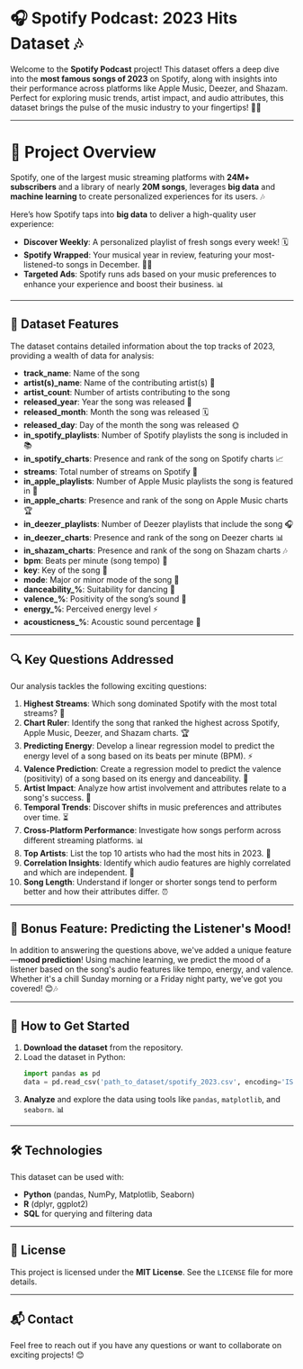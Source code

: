 # 🎧 Spotify Podcast: 2023 Hits Dataset 🎶

Welcome to the **Spotify Podcast** project! This dataset offers a deep dive into the **most famous songs of 2023** on Spotify, along with insights into their performance across platforms like Apple Music, Deezer, and Shazam. Perfect for exploring music trends, artist impact, and audio attributes, this dataset brings the pulse of the music industry to your fingertips! 🎤🎵

---

# 🌟 Project Overview

Spotify, one of the largest music streaming platforms with **24M+ subscribers** and a library of nearly **20M songs**, leverages **big data** and **machine learning** to create personalized experiences for its users. 🎶

Here’s how Spotify taps into **big data** to deliver a high-quality user experience:
- **Discover Weekly**: A personalized playlist of fresh songs every week! 🗓️
- **Spotify Wrapped**: Your musical year in review, featuring your most-listened-to songs in December. 📅✨
- **Targeted Ads**: Spotify runs ads based on your music preferences to enhance your experience and boost their business. 📊

---

## 🎼 Dataset Features

The dataset contains detailed information about the top tracks of 2023, providing a wealth of data for analysis:

- **track_name**: Name of the song
- **artist(s)_name**: Name of the contributing artist(s) 🎤
- **artist_count**: Number of artists contributing to the song
- **released_year**: Year the song was released 📅
- **released_month**: Month the song was released 🗓️
- **released_day**: Day of the month the song was released 🌞
- **in_spotify_playlists**: Number of Spotify playlists the song is included in 📚
- **in_spotify_charts**: Presence and rank of the song on Spotify charts 📈
- **streams**: Total number of streams on Spotify 💽
- **in_apple_playlists**: Number of Apple Music playlists the song is featured in 🍏
- **in_apple_charts**: Presence and rank of the song on Apple Music charts 🏆
- **in_deezer_playlists**: Number of Deezer playlists that include the song 🎧
- **in_deezer_charts**: Presence and rank of the song on Deezer charts 📊
- **in_shazam_charts**: Presence and rank of the song on Shazam charts 🎶
- **bpm**: Beats per minute (song tempo) 🎵
- **key**: Key of the song 🎹
- **mode**: Major or minor mode of the song 🎼
- **danceability_%**: Suitability for dancing 💃
- **valence_%**: Positivity of the song’s sound 🎉
- **energy_%**: Perceived energy level ⚡
- **acousticness_%**: Acoustic sound percentage 🎻

---

## 🔍 Key Questions Addressed

Our analysis tackles the following exciting questions:

1. **Highest Streams**: Which song dominated Spotify with the most total streams? 💽
2. **Chart Ruler**: Identify the song that ranked the highest across Spotify, Apple Music, Deezer, and Shazam charts. 🏆
3. **Predicting Energy**: Develop a linear regression model to predict the energy level of a song based on its beats per minute (BPM). ⚡
4. **Valence Prediction**: Create a regression model to predict the valence (positivity) of a song based on its energy and danceability. 🎉
5. **Artist Impact**: Analyze how artist involvement and attributes relate to a song's success. 🎤
6. **Temporal Trends**: Discover shifts in music preferences and attributes over time. ⏳
7. **Cross-Platform Performance**: Investigate how songs perform across different streaming platforms. 📊
8. **Top Artists**: List the top 10 artists who had the most hits in 2023. 🌟
9. **Correlation Insights**: Identify which audio features are highly correlated and which are independent. 🔗
10. **Song Length**: Understand if longer or shorter songs tend to perform better and how their attributes differ. ⏰

---

## 🎯 Bonus Feature: Predicting the Listener's Mood!

In addition to answering the questions above, we've added a unique feature—**mood prediction**! Using machine learning, we predict the mood of a listener based on the song's audio features like tempo, energy, and valence. Whether it's a chill Sunday morning or a Friday night party, we’ve got you covered! 😊🎶

---

## 🚀 How to Get Started

1. **Download the dataset** from the repository.
2. Load the dataset in Python:
   ```python
   import pandas as pd
   data = pd.read_csv('path_to_dataset/spotify_2023.csv', encoding='ISO-8859-1')
   ```
3. **Analyze** and explore the data using tools like `pandas`, `matplotlib`, and `seaborn`. 📊

---

## 🛠️ Technologies

This dataset can be used with:
- **Python** (pandas, NumPy, Matplotlib, Seaborn)
- **R** (dplyr, ggplot2)
- **SQL** for querying and filtering data

---

## 📜 License

This project is licensed under the **MIT License**. See the `LICENSE` file for more details.

---

## 📬 Contact

Feel free to reach out if you have any questions or want to collaborate on exciting projects! 😊
